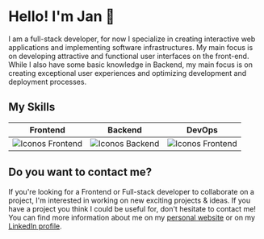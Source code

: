 <link rel="stylesheet" href="https://use.fontawesome.com/releases/v5.15.3/css/all.css" integrity="sha384-DQN7KnA12m4ZV7i+FxRnLW9xu4lGOaS7lLxisYwNKpzcq3wqz6U7o+Mpvz9Xp3q+" crossorigin="anonymous">



# Hello! I'm Jan :wave:

I am a full-stack developer, for now I specialize in creating interactive web applications and implementing software infrastructures. My main focus is on developing attractive and functional user interfaces on the front-end. While I also have some basic knowledge in Backend, my main focus is on creating exceptional user experiences and optimizing development and deployment processes.


## My Skills

<div align="center">
	
| **Frontend** | **Backend** | **DevOps** |
|--------------|-------------|------------|
|  <img alt="Iconos Frontend" src="https://skillicons.dev/icons?i=react,angular,ts,astro&theme=light&perline=4">  | <img alt="Iconos Backend" src="https://skillicons.dev/icons?i=net,cs,java&theme=light&perline=4"> |  <img alt="Iconos Frontend" src="https://skillicons.dev/icons?i=docker,git&theme=light&perline=4"> |

</div>

## Do you want to contact me?
If you're looking for a Frontend or Full-stack developer to collaborate on a project, 
I'm interested in working on new exciting projects & ideas. If you have a project you think 
I could be useful for, don't hesitate to contact me! You can find more information about me on my 
<a href="https://janplata.vercel.app" target="_blank">personal website</a> or on my <a href="https://www.linkedin.com/in/janplata/" target="_blank"><i class="fab fa-linkedin-in"></i> LinkedIn profile</a>. 


